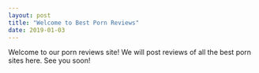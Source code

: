 ```yaml
---
layout: post
title: "Welcome to Best Porn Reviews"
date: 2019-01-03
---
```


Welcome to our porn reviews site! We will post reviews of all the best porn sites here. See you soon!
